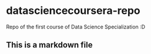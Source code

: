# datasciencecoursera-repo
Repo of the first course of Data Science Specialization :D
## This is a markdown file
